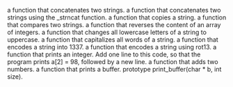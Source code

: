 a function that concatenates two strings.
a function that concatenates two strings using the _strncat function.
a function that copies a string.
a function that compares two strings.
a function that reverses the content of an array of integers.
a function that changes all lowercase letters of a string to uppercase.
a function that capitalizes all words of a string.
a function that encodes a string into 1337.
a function that encodes a string using rot13.
a function that prints an integer.
Add one line to this code, so that the program prints a[2] = 98, followed by a new line.
a function that adds two numbers.
a function that prints a buffer.
prototype print_buffer(char * b, int size).

